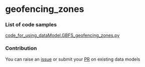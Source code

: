 # geofencing_zones

### List of code samples 

<!-- 50-List of code -->

<!-- [code entry](link) -->
[code_for_using_dataModel.GBFS_geofencing_zones.py](https://github.com/smart-data-models/dataModel.GBFS/blob/master/geofencing_zones/code/code_for_using_dataModel.GBFS_geofencing_zones.py)


<!-- /50-List of code -->

### Contribution
You can raise an [issue](https://github.com/smart-data-models/dataModel.GBFS/issues) or submit your [PR](https://github.com/smart-data-models/dataModel.GBFS/pulls) on existing data models
